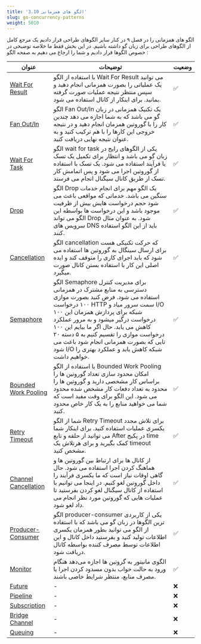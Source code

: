 ```yaml
---
title: '3.10 الگو های همزمانی'
slug: go-concurrency-patterns
weight: 5010
---
```


الگو های همزمانی را در فصل ۹ در کنار سایر الگوهای طراحی قرار دادیم یک مرجع کامل از الگوهای طراحی برای زبان گو داشته باشیم. در این بخش فقط ما خلاصه توضیحی در خصوص الگوها قرار دادیم و شما را ارجاع می دهیم به صفحه الگو :


| عنوان  | توضیحات | وضعیت | 
|---|----------|-------------|
| [Wait For Result](../../chapter-9/concurrency-patterns/go-concurrency-pattern-wait-for-result) | با استفاده از الگو Wait For Result می توانید یک عملیاتی را بصورت همزمانی انجام دهید و سپس منتظر نتیجه عملیات صورت گرفته بمانید. برای اینکار از کانال استفاده می شود. | ✅     |
| [Fan Out/In](../../chapter-9/concurrency-patterns/go-concurrency-pattern-fan-out-in) | الگو Fan Out/In یک تکنیک همزمانی در زبان گو می باشد که به شما اجازه می دهد چندین کار را با گوروتین همزمان انجام دهید و در نتیجه خروجی این کارها را با هم ترکیب کنید و به عنوان نتیجه نهایی دریافت کنید.    | ✅     |
| [Wait For Task](../../chapter-9/concurrency-patterns/go-concurrency-pattern-wait-for-task) | الگو wait for task یکی از الگوهای رایج در زبان گو می باشد و انتظار برای تکمیل یک تسک یا فرآیند استفاده می شود. یک تسک با استفاده از گوروتین اجرا می شود و پس اتمامش کار تسک از طریق کانال سیگنال انجام می فرستد.    | ✅     |
| [Drop](../../chapter-9/concurrency-patterns/go-concurrency-pattern-drop) | الگو Drop یک الگو مهم برای انجام خدمات سنگین می باشد. خدماتی که مواقعی باعث می شود حجم درخواست هایش بیش از ظرفیت موجود باشد و این درخواست ها بواسطه این الگو می تواند Drop شود. به عنوان مثال سرویس های DNS باید از این الگو استفاده کنند.    | ✅     |
| [Cancellation](../../chapter-9/concurrency-patterns/go-concurrency-pattern-cancellation) | الگو cancellation که حرکت تکنیکی هست برای ارسال سینگال به گوروتین ها استفاده می شود که باید اجرای کاری را متوقف کند و ایده اصلی این کار با استفاده بستن کانال صورت میگیرد.    | ✅     |
| [Semaphore](../../chapter-9/concurrency-patterns/go-concurrency-pattern-semaphore) | الگو Semaphore برای مدیریت کنترل دسترسی به منابع مشترک در همزمانی استفاده می شود. فرض کنید بصورت موازی ۱۰۰ درخواست HTTP سمت سرور میاد و I/O شبکه برای پردازش همزمان این ۱۰۰ درخواست درگیر میشود و به مرور عملکرد کاهش می یابد. حال اگر ما بیایم این ۱۰۰ درخواست موازی را تقسیم کنیم به ۵ دسته ۲۰ تایی که بصورت همزمانی انجام شود باعث می شود I/O شبکه کاهش یابد و عملکرد بهتری را خواهیم داشت.    | ✅     |
| [Bounded Work Pooling](../../chapter-9/concurrency-patterns/go-concurrency-pattern-bounded-work-pooling) | با استفاده از الگو Bounded Work Pooling  امکان محدود سازی تعداد گوروتین ها را براساس کار مشخصی دارید و گوروتین ها را محدود به تعداد دفعات کار مشخص شده محدود می شود. این الگو برای وقت مفید است که شما می خواهید منابع را به یک کار خاص محدود کنید.    | ✅     |
| [Retry Timeout](../../chapter-9/concurrency-patterns/go-concurrency-pattern-retry-timeout) | شما از الگو Retry Timeout برای تلاش مجدد یکسری عملیات استفاده کنید. برای اینکار شما می توانید از حلقه و تابع After در پکیج time کمک بگیرید و برای هرتلاش یک timeout مشخص کنید.    | ✅     |
| [Channel Cancellation](../../chapter-9/concurrency-patterns/go-concurrency-pattern-channel-cancellation) | از کانال ها برای ارتباط بین گوروتین ها و هماهنگ کردن اجرا استفاده می شود. حال گاهی اوقات نیاز است که ما یکسری فرآیند را داخل گوروتین لغو کنیم. در اینجا می توانیم با استفاده از کانال سیگنال لغو کردن بفرستید تا عملیات هایی که گوروتین مورد نظر انجام می داد لغو شود.    | ✅     |
| [Producer-Consumer](../../chapter-9/concurrency-patterns/go-concurrency-pattern-producer-consumer) | الگو producer-consumer یکی از کاربردی ترین الگوها در زبان گو می باشد که با استفاده از الگو می توانید بطور همزمان یکسری اطلاعات تولید کنید و بفرستید داخل کانال و این اطلاعات توسط مصرف کننده بواسطه کانال دریافت شود.    | ✅     |
| [Monitor](../../chapter-9/concurrency-patterns/go-concurrency-pattern-monitor) | الگوی مانیتور به گروتین‌ ها اجازه می‌دهد هنگام ورود به حالت خواب بدون مسدود کردن اجرا یا مصرف منابع، منتظر شرایط خاصی باشند.    | ✅     |
| [Future](../../chapter-9/concurrency-patterns/go-concurrency-pattern-future) | -    | ❌     |
| [Pipeline](../../chapter-9/concurrency-patterns/go-concurrency-pattern-pipeline) | -    | ❌     |
| [Subscription](../../chapter-9/concurrency-patterns/go-concurrency-pattern-subscription) | -    | ❌     |
| [Bridge Channel](../../chapter-9/concurrency-patterns/go-concurrency-pattern-brdige-channel) | -    | ❌     |
| [Queuing](../../chapter-9/concurrency-patterns/go-concurrency-pattern-queuing) | -    | ❌     |